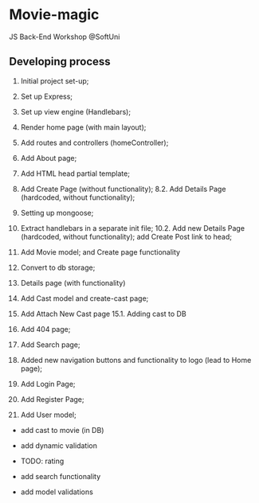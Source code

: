 # Movie-magic
 JS Back-End Workshop @SoftUni

## Developing process
1. Initial project set-up;
2. Set up Express;
3. Set up view engine (Handlebars);
4. Render home page (with main layout);
5. Add routes and controllers (homeController);
6. Add About page;
7. Add HTML head partial template; 
8. Add Create Page (without functionality); 
8.2. Add Details Page (hardcoded, without functionality); 
9. Setting up mongoose;
10. Extract handlebars in a separate init file; 
10.2. Add new Details Page (hardcoded, without functionality); add Create Post link to head;
11. Add Movie model; and Create page functionality 
12. Convert to db storage; 
13. Details page (with functionality)
14. Add Cast model and create-cast page;
15. Add Attach New Cast page
15.1. Adding cast to DB
16. Add 404 page;
17. Add Search page; 

18. Added new navigation buttons and functionality to logo (lead to Home page);
19. Add Login Page; 
20. Add Register Page; 
21. Add User model; 


- add cast to movie (in DB)
- add dynamic validation


- TODO: rating
- add search functionality
- add model validations
